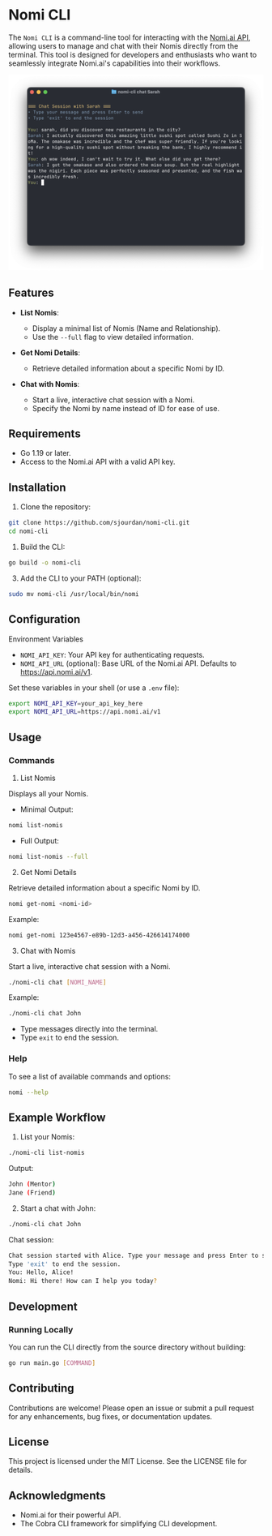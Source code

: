 # Nomi CLI

The `Nomi CLI` is a command-line tool for interacting with the [Nomi.ai API](https://api.nomi.ai/), allowing users to manage and chat with their Nomis directly from the terminal. This tool is designed for developers and enthusiasts who want to seamlessly integrate Nomi.ai's capabilities into their workflows.

![Nomi CLI Screenshot](./docs/images/nomi-cli-005-screenshot.png)

## Features

- **List Nomis**:

  - Display a minimal list of Nomis (Name and Relationship).
  - Use the `--full` flag to view detailed information.

- **Get Nomi Details**:

  - Retrieve detailed information about a specific Nomi by ID.

- **Chat with Nomis**:
  - Start a live, interactive chat session with a Nomi.
  - Specify the Nomi by name instead of ID for ease of use.

## Requirements

- Go 1.19 or later.
- Access to the Nomi.ai API with a valid API key.

## Installation

1. Clone the repository:

```bash
git clone https://github.com/sjourdan/nomi-cli.git
cd nomi-cli
```

1. Build the CLI:

```bash
go build -o nomi-cli
```

3. Add the CLI to your PATH (optional):

```bash
sudo mv nomi-cli /usr/local/bin/nomi
```

## Configuration

Environment Variables

- `NOMI_API_KEY`: Your API key for authenticating requests.
- `NOMI_API_URL` (optional): Base URL of the Nomi.ai API. Defaults to https://api.nomi.ai/v1.

Set these variables in your shell (or use a `.env` file):

```bash
export NOMI_API_KEY=your_api_key_here
export NOMI_API_URL=https://api.nomi.ai/v1
```

## Usage

### Commands

1. List Nomis

Displays all your Nomis.

- Minimal Output:

```bash
nomi list-nomis
```

- Full Output:

```bash
nomi list-nomis --full
```

2. Get Nomi Details

Retrieve detailed information about a specific Nomi by ID.

```bash
nomi get-nomi <nomi-id>
```

Example:

```bash
nomi get-nomi 123e4567-e89b-12d3-a456-426614174000
```

3. Chat with Nomis

Start a live, interactive chat session with a Nomi.

```bash
./nomi-cli chat [NOMI_NAME]
```

Example:

```bash
./nomi-cli chat John
```

- Type messages directly into the terminal.
- Type `exit` to end the session.

### Help

To see a list of available commands and options:

```bash
nomi --help
```

## Example Workflow

1. List your Nomis:

```bash
./nomi-cli list-nomis
```

Output:

```bash
John (Mentor)
Jane (Friend)
```

2. Start a chat with John:

```bash
./nomi-cli chat John
```

Chat session:

```bash
Chat session started with Alice. Type your message and press Enter to send.
Type 'exit' to end the session.
You: Hello, Alice!
Nomi: Hi there! How can I help you today?
```

## Development

### Running Locally

You can run the CLI directly from the source directory without building:

```bash
go run main.go [COMMAND]
```

## Contributing

Contributions are welcome! Please open an issue or submit a pull request for any enhancements, bug fixes, or documentation updates.

## License

This project is licensed under the MIT License. See the LICENSE file for details.

## Acknowledgments

- Nomi.ai for their powerful API.
- The Cobra CLI framework for simplifying CLI development.
